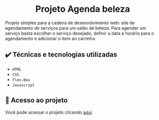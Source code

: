 <h1 align="center"> Projeto Agenda beleza </h1>
<p align="center">
</p>
Projeto simples para a cadeira de desenvolvimento web: site de agendamento de serviços para um salão de beleza. Para agendar um serviço basta escolher o serviço desejado, definir a data e horário para o agendamento
e adicionar o item ao carrinho. 


<h2> ✔️ Técnicas e tecnologias utilizadas </h2>

- ``HTML``
- ``CSS``
-  ``Flex-Box``
-  ``Javascript``

## 📁 Acesso ao projeto
Você pode acessar o projeto clicando [aqui](https://juliadidra.github.io/Projeto_WEB1/).
